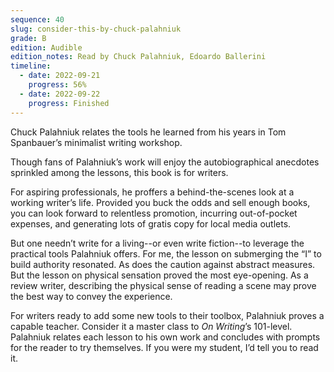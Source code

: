```yaml
---
sequence: 40
slug: consider-this-by-chuck-palahniuk
grade: B
edition: Audible
edition_notes: Read by Chuck Palahniuk, Edoardo Ballerini
timeline:
  - date: 2022-09-21
    progress: 56%
  - date: 2022-09-22
    progress: Finished
---
```


Chuck Palahniuk relates the tools he learned from his years in Tom Spanbauer’s minimalist writing workshop.

<!-- end -->

Though fans of Palahniuk’s work will enjoy the autobiographical anecdotes sprinkled among the lessons, this book is for writers.

For aspiring professionals, he proffers a behind-the-scenes look at a working writer’s life. Provided you buck the odds and sell enough books, you can look forward to relentless promotion, incurring out-of-pocket expenses, and generating lots of gratis copy for local media outlets.

But one needn’t write for a living--or even write fiction--to leverage the practical tools Palahniuk offers. For me, the lesson on submerging the “I” to build authority resonated. As does the caution against abstract measures. But the lesson on physical sensation proved the most eye-opening. As a review writer, describing the physical sense of reading a scene may prove the best way to convey the experience.

For writers ready to add some new tools to their toolbox, Palahniuk proves a capable teacher. Consider it a master class to <span data-work-slug="on-writing-by-stephen-king">_On Writing_</span>’s 101-level. Palahniuk relates each lesson to his own work and concludes with prompts for the reader to try themselves. If you were my student, I’d tell you to read it.
